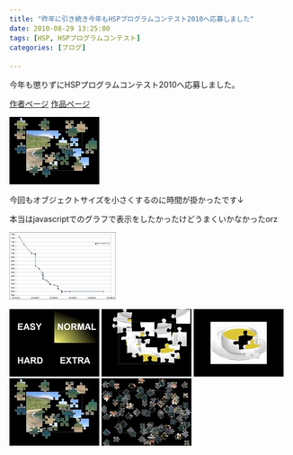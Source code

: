 ```yaml
---
title: "昨年に引き続き今年もHSPプログラムコンテスト2010へ応募しました"
date: 2010-08-29 13:25:00
tags: [HSP, HSPプログラムコンテスト]
categories: [ブログ]

---
```


今年も懲りずにHSPプログラムコンテスト2010へ応募しました。

[作者ページ][1] [作品ページ][2]

 [1]: http://hsp.tv/contest2010/entry.php?id=5&mode=author
 [2]: http://hsp.tv/contest2010/entry.php?id=91

[![ジグソーパズル][3]][4]

 [3]: /images/2010_0824_puzzle_ss_04.jpg
 [4]: /images/2010_0824_puzzle_ss_04.png

今回もオブジェクトサイズを小さくするのに時間が掛かったです↓

本当はjavascriptでのグラフで表示をしたかったけどうまくいかなかったorz

[![オブジェクトサイズグラフ][5]][6]

 [5]: /images/2010_0829_puzzle_object_size.jpg
 [6]: /images/2010_0829_puzzle_object_size.png



  
[![ジグソーパズルメニュー][7]][8] [![ジグソーパズルEASY][9]][10] [![ジグソーパズルEASY][11]][12] [![ジグソーパズルNORMAL][3]][4] [![ジグソーパズルHARD][13]][14]

 [7]: /images/2010_0824_puzzle_ss_01.jpg
 [8]: /images/2010_0824_puzzle_ss_01.png
 [9]: /images/2010_0824_puzzle_ss_02.jpg
 [10]: /images/2010_0824_puzzle_ss_02.png
 [11]: /images/2010_0824_puzzle_ss_03.jpg
 [12]: /images/2010_0824_puzzle_ss_03.png
 [13]: /images/2010_0824_puzzle_ss_05.jpg
 [14]: /images/2010_0824_puzzle_ss_05.png
